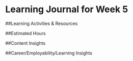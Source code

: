 # Learning Journal for Week 5

##Learning Activities & Resources

##Estimated Hours

##Content Insights

##Career/Employability/Learning Insights
